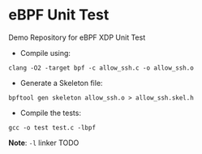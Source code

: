 # eBPF Unit Test

Demo Repository for eBPF XDP Unit Test

- Compile using:
```
clang -O2 -target bpf -c allow_ssh.c -o allow_ssh.o
```

- Generate a Skeleton file:
```
bpftool gen skeleton allow_ssh.o > allow_ssh.skel.h
```

- Compile the tests:
```
gcc -o test test.c -lbpf
```
**Note**: `-l` linker TODO
